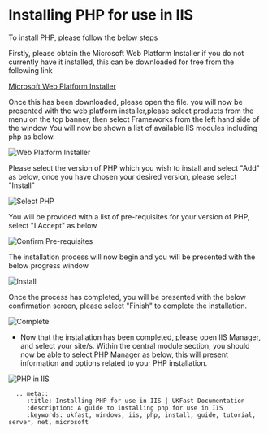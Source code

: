 # Installing PHP for use in IIS

To install PHP, please follow the below steps


Firstly, please obtain the Microsoft Web Platform Installer if you do not currently have it installed, this can be downloaded for free from the following link

[Microsoft Web Platform Installer](https://www.microsoft.com/web/downloads/platform.aspx)

Once this has been downloaded, please open the file. you will now be presented with the web platform installer,please select products from the menu on the top banner, then select Frameworks from the left hand side of the window
You will now be shown a list of available IIS modules including php as below.

![Web Platform Installer](files/phpinstall/frameworkselection.PNG)

Please select the version of PHP which you wish to install and select "Add" as below, once you have chosen your desired version, please select "Install"

![Select PHP](files/phpinstall/phpselected.PNG)

You will be provided with a list of pre-requisites for your version of PHP, select "I Accept" as below

![Confirm Pre-requisites](files/phpinstall/confirmation.PNG)

The installation process will now begin and you will be presented with the below progress window

![Install](files/phpinstall/instalation.PNG)

Once the process has completed, you will be presented with the below confirmation screen, please select "Finish" to complete the installation.

![Complete](files/phpinstall/complete.PNG)

* Now that the installation has been completed, please open IIS Manager, and select your site/s. Within the central module section, you should now be able to select PHP Manager as below, this will present information and options related to your PHP installation.

![PHP in IIS](files/phpinstall/phpmanageriis.PNG)


```eval_rst
  .. meta::
     :title: Installing PHP for use in IIS | UKFast Documentation
     :description: A guide to installing php for use in IIS
     :keywords: ukfast, windows, iis, php, install, guide, tutorial, server, net, microsoft
